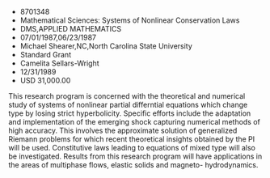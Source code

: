 
* 8701348
* Mathematical Sciences: Systems of Nonlinear Conservation Laws
* DMS,APPLIED MATHEMATICS
* 07/01/1987,06/23/1987
* Michael Shearer,NC,North Carolina State University
* Standard Grant
* Camelita Sellars-Wright
* 12/31/1989
* USD 31,000.00

This research program is concerned with the theoretical and numerical study of
systems of nonlinear partial differntial equations which change type by losing
strict hyperbolicity. Specific efforts include the adaptation and implementation
of the emerging shock capturing numerical methods of high accuracy. This
involves the approximate solution of generalized Riemann problems for which
recent theoretical insights obtained by the PI will be used. Constitutive laws
leading to equations of mixed type will also be investigated. Results from this
research program will have applications in the areas of multiphase flows,
elastic solids and magneto- hydrodynamics.
